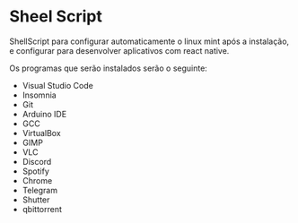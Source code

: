 # Sheel Script

ShellScript para configurar automaticamente o linux mint após a instalação, e configurar para desenvolver aplicativos com react native.

Os programas que serão instalados serão o seguinte:

- Visual Studio Code
- Insomnia
- Git
- Arduino IDE
- GCC
- VirtualBox
- GIMP
- VLC
- Discord
- Spotify
- Chrome
- Telegram
- Shutter
- qbittorrent


